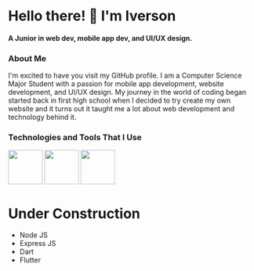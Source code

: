 <h1>Hello there! 👋 I'm Iverson</h1>
<h4>A Junior in web dev, mobile app dev, and UI/UX design.</h3>

<h3>About Me</h3>

I'm excited to have you visit my GitHub profile. I am a Computer Science Major Student with a passion for mobile app development, website development, and UI/UX design. My journey in the world of coding began started back in first high school when I decided to try create my own website and it turns out it taught me a lot about web development and technology behind it.

<h3>Technologies and Tools That I Use</h3>

<span>
<img src="https://github.com/iberso/iberso/assets/74914280/8ee36078-16de-4460-90e9-25b3e3535712" height="70">
</span>

<span>
<img src="https://github.com/iberso/iberso/assets/74914280/4206c67d-0449-4e88-9623-74e7aa10502a" height="70">
</span>

<span>
<img src="https://github.com/iberso/iberso/assets/74914280/2f7d9c87-cbea-498c-8ea8-4730faa5e4d7" height="70">
</span>

<h1>Under Construction</h1>

- Node JS
- Express JS
- Dart
- Flutter
<!--
**iberso/iberso** is a ✨ _special_ ✨ repository because its `README.md` (this file) appears on your GitHub profile.

Here are some ideas to get you started:

- 🔭 I’m currently working on ...
- 🌱 I’m currently learning ...
- 👯 I’m looking to collaborate on ...
- 🤔 I’m looking for help with ...
- 💬 Ask me about ...
- 📫 How to reach me: ...
- 😄 Pronouns: ...
- ⚡ Fun fact: ...
-->

